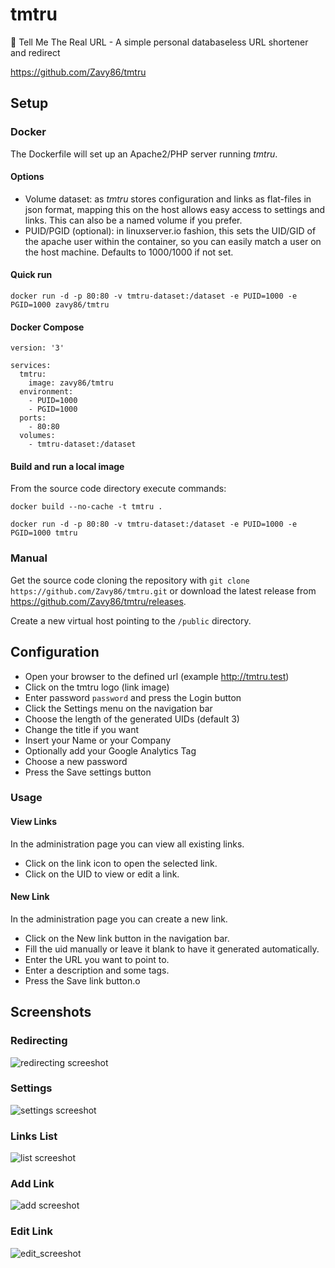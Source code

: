 # tmtru

🔗 Tell Me The Real URL - A simple personal databaseless URL shortener and redirect

https://github.com/Zavy86/tmtru

## Setup

### Docker

The Dockerfile will set up an Apache2/PHP server running *tmtru*.

#### Options

- Volume dataset: as *tmtru* stores configuration and links as flat-files in json format, mapping this on the host allows
  easy access to settings and links. This can also be a named volume if you prefer.
- PUID/PGID (optional): in linuxserver.io fashion, this sets the UID/GID of the apache user within the container,
  so you can easily match a user on the host machine. Defaults to 1000/1000 if not set.

#### Quick run

`docker run -d -p 80:80 -v tmtru-dataset:/dataset -e PUID=1000 -e PGID=1000 zavy86/tmtru`

#### Docker Compose

```
version: '3'

services:
  tmtru:
    image: zavy86/tmtru
  environment:
    - PUID=1000
    - PGID=1000
  ports:
    - 80:80
  volumes:
    - tmtru-dataset:/dataset
```

#### Build and run a local image

From the source code directory execute commands:

`docker build --no-cache -t tmtru .`

`docker run -d -p 80:80 -v tmtru-dataset:/dataset -e PUID=1000 -e PGID=1000 tmtru`

### Manual

Get the source code cloning the repository with `git clone https://github.com/Zavy86/tmtru.git`
or download the latest release from https://github.com/Zavy86/tmtru/releases.

Create a new virtual host pointing to the `/public` directory.

## Configuration

- Open your browser to the defined url (example http://tmtru.test)
- Click on the tmtru logo (link image)
- Enter password `password` and press the Login button
- Click the Settings menu on the navigation bar
- Choose the length of the generated UIDs (default 3)
- Change the title if you want
- Insert your Name or your Company
- Optionally add your Google Analytics Tag
- Choose a new password
- Press the Save settings button

### Usage

#### View Links

In the administration page you can view all existing links.

- Click on the link icon to open the selected link.
- Click on the UID to view or edit a link.

#### New Link

In the administration page you can create a new link.

- Click on the New link button in the navigation bar.
- Fill the uid manually or leave it blank to have it generated automatically.
- Enter the URL you want to point to.
- Enter a description and some tags.
- Press the Save link button.o

## Screenshots

### Redirecting

![redirecting screeshot](https://raw.githubusercontent.com/Zavy86/tmtru/master/screenshots/tmtru_redirecting.png "Redirecting")

### Settings

![settings screeshot](https://raw.githubusercontent.com/Zavy86/tmtru/master/screenshots/tmtru_settings.png "Settings")

### Links List

![list screeshot](https://raw.githubusercontent.com/Zavy86/tmtru/master/screenshots/tmtru_list.png "Settings")

### Add Link

![add screeshot](https://raw.githubusercontent.com/Zavy86/tmtru/master/screenshots/tmtru_add.png "Settings")

### Edit Link

![edit_screeshot](https://raw.githubusercontent.com/Zavy86/tmtru/master/screenshots/tmtru_edit.png "Settings")
